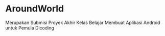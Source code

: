 # AroundWorld
Merupakan Submisi Proyek Akhir Kelas Belajar Membuat Aplikasi Android untuk Pemula Dicoding
